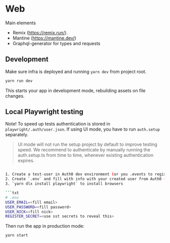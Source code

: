 # Web

Main elements

* Remix (https://remix.run/).
* Mantine (https://mantine.dev/)
* Graphql-generator for types and requests

## Development

Make sure infra is deployed and running `yarn dev` from project root.

```sh
yarn run dev
```

This starts your app in development mode, rebuilding assets on file changes.

## Local Playwright testing

Note! To speed up tests authentication is stored in `playwright/.auth/user.json`.
If using UI mode, you have to run `auth.setup` separately.

> UI mode will not run the setup project by default to improve testing speed. We recommend to authenticate by manually running the auth.setup.ts from time to time, whenever existing authentication expires.


```sh

1. Create a test-user in Auth0 dev environment (or you .events to register a new user)
2. Create `.env` and fill with info with your created user from Auth0 (see below)
3. `yarn dlx install playwright` to install browsers

```txt
# .env
USER_EMAIL=<fill email>
USER_PASSWORD=<fill password>
USER_NICK=<fill nick>
REGISTER_SECRET=<use sst secrets to reveal this>
```




Then run the app in production mode:

```sh
yarn start
```
